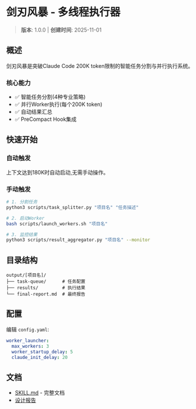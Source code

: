 # 剑刃风暴 - 多线程执行器

> **版本**: 1.0.0 | **创建时间**: 2025-11-01

## 概述

剑刃风暴是突破Claude Code 200K token限制的智能任务分割与并行执行系统。

### 核心能力

- ✅ 智能任务分割(4种专业策略)
- ✅ 并行Worker执行(每个200K token)
- ✅ 自动结果汇总
- ✅ PreCompact Hook集成

## 快速开始

### 自动触发

上下文达到180K时自动启动,无需手动操作。

### 手动触发

```bash
# 1. 分割任务
python3 scripts/task_splitter.py "项目名" "任务描述"

# 2. 启动Worker
bash scripts/launch_workers.sh "项目名"

# 3. 监控结果
python3 scripts/result_aggregator.py "项目名" --monitor
```

## 目录结构

```
output/[项目名]/
├── task-queue/      # 任务配置
├── results/         # 执行结果
└── final-report.md  # 最终报告
```

## 配置

编辑 `config.yaml`:

```yaml
worker_launcher:
  max_workers: 3
  worker_startup_delay: 5
  claude_init_delay: 20
```

## 文档

- [SKILL.md](./SKILL.md) - 完整文档
- [设计报告](../../../../reports/multi-threading-analysis-20251101.md)
